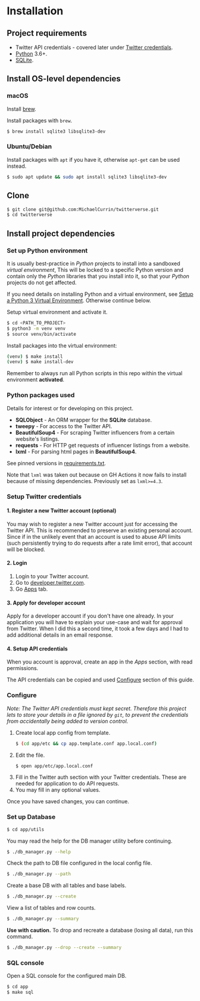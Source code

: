 # Installation


## Project requirements

- Twitter API credentials - covered later under [Twitter credentials](#twitter-credentials).
- [Python](https://www.python.org/) 3.6+.
- [SQLite](https://www.sqlite.org/index.html).


## Install OS-level dependencies

### macOS

Install [brew](https://brew.sh/).

Install packages with `brew`.

```bash
$ brew install sqlite3 libsqlite3-dev
```

### Ubuntu/Debian

Install packages with `apt` if you have it, otherwise `apt-get` can be used instead.

```bash
$ sudo apt update && sudo apt install sqlite3 libsqlite3-dev
```


## Clone

```sh
$ git clone git@github.com:MichaelCurrin/twitterverse.git
$ cd twitterverse
```


## Install project dependencies

### Set up Python environment

It is usually best-practice in _Python_ projects to install into a sandboxed _virtual environment_, This will be locked to a specific Python version and contain only the _Python_ libraries that you install into it, so that your _Python_ projects do not get affected.

If you need details on installing Python and a virtual environment, see [Setup a Python 3 Virtual Environment](https://gist.github.com/MichaelCurrin/3a4d14ba1763b4d6a1884f56a01412b7). Otherwise continue below.

Setup virtual environment and activate it.

```bash
$ cd <PATH_TO_PROJECT>
$ python3 -m venv venv
$ source venv/bin/activate
```

Install packages into the virtual environment:

```bash
(venv) $ make install
(venv) $ make install-dev
```

Remember to always run all Python scripts in this repo within the virtual environment **activated**.

### Python packages used

Details for interest or for developing on this project.

- **SQLObject** - An ORM wrapper for the **SQLite** database.
- **tweepy** - For access to the Twitter API.
- **BeautifulSoup4** - For scraping Twitter influencers from a certain website's listings.
- **requests** - For HTTP get requests of influencer listings from a website.
- **lxml** - For parsing html pages in **BeautifulSoup4**.

See pinned versions in [requirements.txt](https://github.com/MichaelCurrin/twitterverse/blob/master/requirements.txt).

Note that `lxml` was taken out because on GH Actions it now fails to install because of missing dependencies. Previously set as `lxml>=4.3`.

### Setup Twitter credentials

#### 1. Register a new Twitter account (optional)

You may wish to register a new Twitter account just for accessing the Twitter API. This is recommended to preserve an existing personal account. Since if in the unlikely event that an account is used to abuse API limits (such persistently trying to do requests after a rate limit error), that account will be blocked.

#### 2. Login

1. Login to your Twitter account.
2. Go to [developer.twitter.com](https://developer.twitter.com/).
3. Go [Apps](https://developer.twitter.com/en/apps) tab.

#### 3. Apply for developer account

Apply for a developer account if you don't have one already. In your application you will have to explain your use-case and wait for approval from Twitter. When I did this a second time, it took a few days and I had to add additional details in an email response.

#### 4. Setup API credentials

When you account is approval, create an app in the _Apps_ section, with read permissions.

The API credentials can be copied and used [Configure](#configure) section of this guide.

### Configure

_Note: The Twitter API credentials must kept secret. Therefore this project lets to store your details in a file ignored by `git`, to prevent the credentials from accidentally being added to version control._

1. Create local app config from template.
    ```bash
    $ (cd app/etc && cp app.template.conf app.local.conf)
    ```
2. Edit the file.
    ```bash
    $ open app/etc/app.local.conf
    ```
3. Fill in the Twitter auth section with your Twitter credentials. These are needed for application to do API requests.
4. You may fill in any optional values.

Once you have saved changes, you can continue.


### Set up Database

```bash
$ cd app/utils
```

You may read the help for the DB manager utility before continuing.

```bash
$ ./db_manager.py --help
```

Check the path to DB file configured in the local config file.

```bash
$ ./db_manager.py --path
```

Create a base DB with all tables and base labels.

```bash
$ ./db_manager.py --create
```

View a list of tables and row counts.

```bash
$ ./db_manager.py --summary
```

**Use with caution.** To drop and recreate a database (losing all data), run this command.

```bash
$ ./db_manager.py --drop --create --summary
```

### SQL console

Open a SQL console for the configured main DB.

```bash
$ cd app
$ make sql
```
